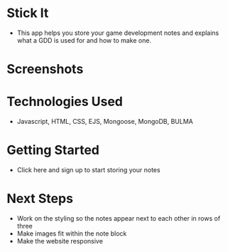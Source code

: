# Stick It
- This app helps you store your game development notes and explains what a GDD is used for and how to make one.

# Screenshots

# Technologies Used
- Javascript, HTML, CSS, EJS, Mongoose, MongoDB, BULMA

# Getting Started
- Click here and sign up to start storing your notes

# Next Steps
- Work on the styling so the notes appear next to each other in rows of three
- Make images fit within the note block
- Make the website responsive

